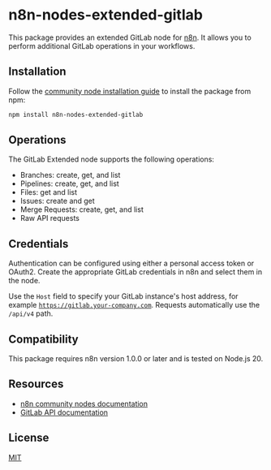 # n8n-nodes-extended-gitlab

This package provides an extended GitLab node for [n8n](https://n8n.io). It allows you to perform additional GitLab operations in your workflows.

## Installation

Follow the [community node installation guide](https://docs.n8n.io/integrations/community-nodes/installation/) to install the package from npm:

```bash
npm install n8n-nodes-extended-gitlab
```

## Operations

The GitLab Extended node supports the following operations:

- Branches: create, get, and list
- Pipelines: create, get, and list
- Files: get and list
- Issues: create and get
- Merge Requests: create, get, and list
- Raw API requests


## Credentials

Authentication can be configured using either a personal access token or OAuth2. Create the appropriate GitLab credentials in n8n and select them in the node.

Use the <code>Host</code> field to specify your GitLab instance's host address, for example <code>https://gitlab.your-company.com</code>. Requests automatically use the <code>/api/v4</code> path.

## Compatibility

This package requires n8n version 1.0.0 or later and is tested on Node.js 20.

## Resources

- [n8n community nodes documentation](https://docs.n8n.io/integrations/#community-nodes)
- [GitLab API documentation](https://docs.gitlab.com/ee/api/)

## License

[MIT](LICENSE.md)
